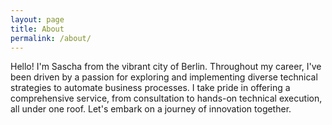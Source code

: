 ```yaml
---
layout: page
title: About
permalink: /about/
---
```


Hello! I'm Sascha from the vibrant city of Berlin. Throughout my career, I've been driven by a passion for exploring and implementing diverse technical strategies to automate business processes. I take pride in offering a comprehensive service, from consultation to hands-on technical execution, all under one roof. Let's embark on a journey of innovation together.